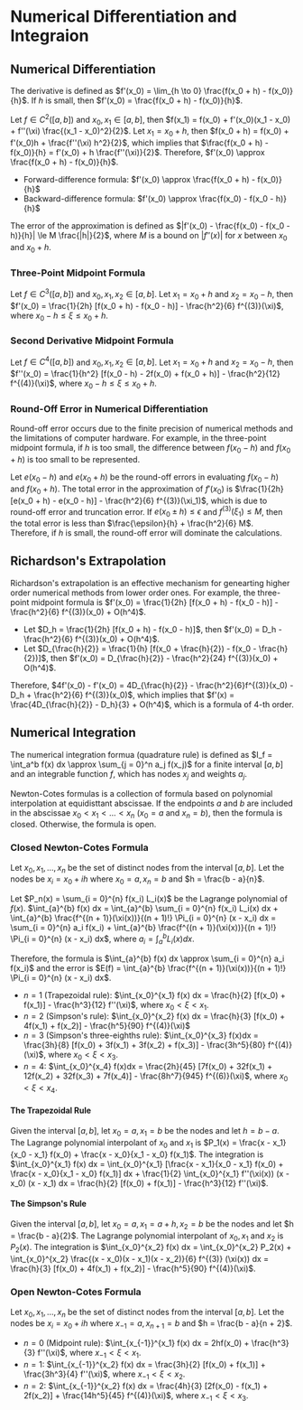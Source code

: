 # Numerical Differentiation and Integraion

## Numerical Differentiation

The derivative is defined as $f'(x_0) = \lim_{h \to 0} \frac{f(x_0 + h) - f(x_0)}{h}$. If $h$ is small, then $f'(x_0) = \frac{f(x_0 + h) - f(x_0)}{h}$.

Let $f \in C^2([a, b])$ and $x_0, x_1 \in [a, b]$, then $f(x_1) = f(x_0) + f'(x_0)(x_1 - x_0) + f''(\xi) \frac{(x_1 - x_0)^2}{2}$. Let $x_1 = x_0 + h$, then $f(x_0 + h) = f(x_0) + f'(x_0)h + \frac{f''(\xi) h^2}{2}$, which implies that $\frac{f(x_0 + h) - f(x_0)}{h} = f'(x_0) + h \frac{f''(\xi)}{2}$. Therefore, $f'(x_0) \approx \frac{f(x_0 + h) - f(x_0)}{h}$.

- Forward-difference formula: $f'(x_0) \approx \frac{f(x_0 + h) - f(x_0)}{h}$
- Backward-difference formula: $f'(x_0) \approx \frac{f(x_0) - f(x_0 - h)}{h}$

The error of the approximation is defined as $|f'(x_0) - \frac{f(x_0) - f(x_0 - h)}{h}| \le M \frac{|h|}{2}$, where $M$ is a bound on $|f''(x)|$ for $x$ between $x_0$ and $x_0 + h$.

### Three-Point Midpoint Formula

Let $f \in C^3([a, b])$ and $x_0, x_1, x_2 \in [a, b]$. Let $x_1 = x_0 + h$ and $x_2 = x_0 - h$, then $f'(x_0) = \frac{1}{2h} [f(x_0 + h) - f(x_0 - h)] - \frac{h^2}{6} f^{(3)}(\xi)$, where $x_0 - h \le \xi \le x_0 + h$.

### Second Derivative Midpoint Formula

Let $f \in C^4([a, b])$ and $x_0, x_1, x_2 \in [a, b]$. Let $x_1 = x_0 + h$ and $x_2 = x_0 - h$, then $f''(x_0) = \frac{1}{h^2} [f(x_0 - h) - 2f(x_0) + f(x_0 + h)] - \frac{h^2}{12} f^{(4)}(\xi)$, where $x_0 - h \le \xi \le x_0 + h$.

### Round-Off Error in Numerical Differentiation

Round-off error occurs due to the finite precision of numerical methods and the limitations of computer hardware. For example, in the three-point midpoint formula, if $h$ is too small, the difference between $f(x_0 - h)$ and $f(x_0 + h)$ is too small to be represented.

Let $e(x_0 - h)$ and $e(x_0 + h)$ be the round-off errors in evaluating $f(x_0 - h)$ and $f(x_0 + h)$. The total error in the approximation of $f'(x_0)$ is $\frac{1}{2h} [e(x_0 + h) - e(x_0 - h)] - \frac{h^2}{6} f^{(3)}(\xi_1)$, which is due to round-off error and truncation error. If $e(x_0 \pm h) \le \epsilon$ and $f^{(3)}(\xi_1) \le M$, then the total error is less than $\frac{\epsilon}{h} + \frac{h^2}{6} M$. Therefore, if $h$ is small, the round-off error will dominate the calculations.

## Richardson's Extrapolation

Richardson's extrapolation is an effective mechanism for genearting higher order numerical methods from lower order ones. For example, the three-point midpoint formula is $f'(x_0) = \frac{1}{2h} [f(x_0 + h) - f(x_0 - h)] - \frac{h^2}{6} f^{(3)}(x_0) + O(h^4)$.

- Let $D_h = \frac{1}{2h} [f(x_0 + h) - f(x_0 - h)]$, then $f'(x_0) = D_h - \frac{h^2}{6} f^{(3)}(x_0) + O(h^4)$.
- Let $D_{\frac{h}{2}} = \frac{1}{h} [f(x_0 + \frac{h}{2}) - f(x_0 - \frac{h}{2})]$, then $f'(x_0) = D_{\frac{h}{2}} - \frac{h^2}{24} f^{(3)}(x_0) + O(h^4)$.

Therefore, $4f'(x_0) - f'(x_0) = 4D_{\frac{h}{2}} - \frac{h^2}{6}f^{(3)}(x_0) - D_h + \frac{h^2}{6} f^{(3)}(x_0)$, which implies that $f'(x) = \frac{4D_{\frac{h}{2}} - D_h}{3} + O(h^4)$, which is a formula of $4$-th order.

## Numerical Integration

The numerical integration formua (quadrature rule)  is defined as $I_f = \int_a^b f(x) dx \approx \sum_{j = 0}^n a_j f(x_j)$ for a finite interval $[a, b]$ and an integrable function $f$, which has nodes $x_j$ and weights $a_j$.

Newton-Cotes formulas is a collection of formula based on polynomial interpolation at equidisttant abscissae. If the endpoints $a$ and $b$ are included in the abscissae $x_0 < x_1 < \dots < x_n$ ($x_0 = a$ and $x_n = b$), then the formula is closed. Otherwise, the formula is open.

### Closed Newton-Cotes Formula

Let ${x_0, x_1, \dots, x_n}$  be the set of distinct nodes from the interval $[a, b]$. Let the nodes be $x_i = x_0 + ih$ where $x_0 = a, x_n = b$ and $h = \frac{b - a}{n}$.

Let $P_n(x) = \sum_{i = 0}^{n} f(x_i) L_i(x)$ be the Lagrange polynomial of $f(x)$. $\int_{a}^{b} f(x) dx = \int_{a}^{b} \sum_{i = 0}^{n} f(x_i) L_i(x) dx + \int_{a}^{b} \frac{f^{(n + 1)}(\xi(x))}{(n + 1)!} \Pi_{i = 0}^{n} (x - x_i) dx = \sum_{i = 0}^{n} a_i f(x_i) + \int_{a}^{b} \frac{f^{(n + 1)}(\xi(x))}{(n + 1)!} \Pi_{i = 0}^{n} (x - x_i) dx$, where $a_i = \int_{a}^{b} L_i(x) dx$.

Therefore, the formula is $\int_{a}^{b} f(x) dx \approx \sum_{i = 0}^{n} a_i f(x_i)$ and the error is $E(f) = \int_{a}^{b} \frac{f^{(n + 1)}(\xi(x))}{(n + 1)!} \Pi_{i = 0}^{n} (x - x_i) dx$.

- $n = 1$ (Trapezoidal rule): $\int_{x_0}^{x_1} f(x) dx = \frac{h}{2} [f(x_0) + f(x_1)] - \frac{h^3}{12} f''(\xi)$, where $x_0 < \xi < x_1$.
- $n = 2$ (Simpson's rule): $\int_{x_0}^{x_2} f(x) dx = \frac{h}{3} [f(x_0) + 4f(x_1) + f(x_2)] - \frac{h^5}{90} f^{(4)}(\xi)$
- $n = 3$ (Simpson's three-eighths rule): $\int_{x_0}^{x_3} f(x)dx = \frac{3h}{8} [f(x_0) + 3f(x_1) + 3f(x_2) + f(x_3)] - \frac{3h^5}{80} f^{(4)}(\xi)$, where $x_0 < \xi < x_3$.
- $n = 4$: $\int_{x_0}^{x_4} f(x)dx = \frac{2h}{45} [7f(x_0) + 32f(x_1) + 12f(x_2) + 32f(x_3) + 7f(x_4)] - \frac{8h^7}{945} f^{(6)}(\xi)$, where $x_0 < \xi < x_4$.

#### The Trapezoidal Rule

Given the interval $[a, b]$, let $x_0 = a, x_1 = b$ be the nodes and let $h = b - a$. The Lagrange polynomial interpolant of $x_0$ and $x_1$ is $P_1(x) = \frac{x - x_1}{x_0 - x_1} f(x_0) + \frac{x - x_0}{x_1 - x_0} f(x_1)$. The integration is $\int_{x_0}^{x_1} f(x) dx = \int_{x_0}^{x_1} [\frac{x - x_1}{x_0 - x_1} f(x_0) + \frac{x - x_0}{x_1 - x_0} f(x_1)] dx + \frac{1}{2} \int_{x_0}^{x_1} f''(\xi(x)) (x - x_0) (x - x_1) dx = \frac{h}{2} [f(x_0) + f(x_1)] - \frac{h^3}{12} f''(\xi)$.

#### The Simpson's Rule

Given the interval $[a, b]$, let $x_0 = a, x_1 = a + h, x_2 = b$ be the nodes and let $h = \frac{b - a}{2}$. The Lagrange polynomial interpolant of $x_0, x_1$ and $x_2$ is $P_2(x)$. The integration is $\int_{x_0}^{x_2} f(x) dx = \int_{x_0}^{x_2} P_2(x) + \int_{x_0}^{x_2} \frac{(x - x_0)(x - x_1)(x - x_2)}{6} f^{(3)} (\xi(x)) dx = \frac{h}{3} [f(x_0) + 4f(x_1) + f(x_2)] - \frac{h^5}{90} f^{(4)}(\xi)$.

### Open Newton-Cotes Formula

Let ${x_0, x_1, \dots, x_n}$  be the set of distinct nodes from the interval $[a, b]$. Let the nodes be $x_i = x_0 + ih$ where $x_{-1} = a, x_{n + 1} = b$ and $h = \frac{b - a}{n + 2}$.

- $n = 0$ (Midpoint rule): $\int_{x_{-1}}^{x_1} f(x) dx = 2hf(x_0) + \frac{h^3}{3} f''(\xi)$, where $x_{-1} < \xi < x_1$.
- $n = 1$: $\int_{x_{-1}}^{x_2} f(x) dx = \frac{3h}{2} [f(x_0) + f(x_1)] + \frac{3h^3}{4} f''(\xi)$, where $x_{-1} < \xi < x_2$.
- $n = 2$: $\int_{x_{-1}}^{x_2} f(x) dx = \frac{4h}{3} [2f(x_0) - f(x_1) + 2f(x_2)] + \frac{14h^5}{45} f^{(4)}(\xi)$, where $x_{-1} < \xi < x_3$.
